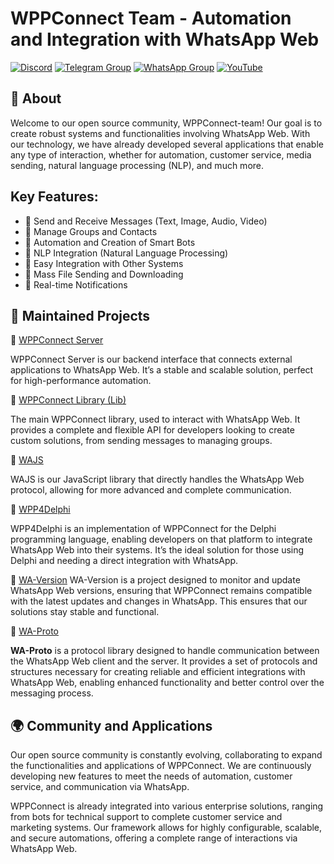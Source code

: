 # WPPConnect Team - Automation and Integration with WhatsApp Web

[![Discord](https://img.shields.io/discord/844351092758413353?color=blueviolet&label=Discord&logo=discord&style=flat)](https://discord.gg/JU5JGGKGNG)
[![Telegram Group](https://img.shields.io/badge/Telegram-Group-32AFED?logo=telegram)](https://t.me/wppconnect)
[![WhatsApp Group](https://img.shields.io/badge/WhatsApp-Group-25D366?logo=whatsapp)](https://chat.whatsapp.com/C1ChjyShl5cA7KvmtecF3L)
[![YouTube](https://img.shields.io/youtube/channel/subscribers/UCD7J9LG08PmGQrF5IS7Yv9A?label=YouTube)](https://www.youtube.com/c/wppconnect)

## 📖 About
Welcome to our open source community, WPPConnect-team! Our goal is to create robust systems and functionalities involving WhatsApp Web. With our technology, we have already developed several applications that enable any type of interaction, whether for automation, customer service, media sending, natural language processing (NLP), and much more.

## Key Features:
- 📲 Send and Receive Messages (Text, Image, Audio, Video)
- 👥 Manage Groups and Contacts
- 🤖 Automation and Creation of Smart Bots
- 🎯 NLP Integration (Natural Language Processing)
- 🔗 Easy Integration with Other Systems
- 📂 Mass File Sending and Downloading
- 📡 Real-time Notifications

## 🚀 Maintained Projects

🔹 [WPPConnect Server](https://github.com/wppconnect-team/wppconnect-server)

WPPConnect Server is our backend interface that connects external applications to WhatsApp Web. It’s a stable and scalable solution, perfect for high-performance automation.

🔹 [WPPConnect Library (Lib)](https://github.com/wppconnect-team/wppconnect)

The main WPPConnect library, used to interact with WhatsApp Web. It provides a complete and flexible API for developers looking to create custom solutions, from sending messages to managing groups.

🔹 [WAJS](https://github.com/wppconnect-team/wa-js)

WAJS is our JavaScript library that directly handles the WhatsApp Web protocol, allowing for more advanced and complete communication.

🔹 [WPP4Delphi](https://github.com/wppconnect-team/wpp4delphi)

WPP4Delphi is an implementation of WPPConnect for the Delphi programming language, enabling developers on that platform to integrate WhatsApp Web into their systems. It’s the ideal solution for those using Delphi and needing a direct integration with WhatsApp.

🔹 [WA-Version](https://github.com/wppconnect-team/wa-version)
WA-Version is a project designed to monitor and update WhatsApp Web versions, ensuring that WPPConnect remains compatible with the latest updates and changes in WhatsApp. This ensures that our solutions stay stable and functional.

🔹 [WA-Proto](https://github.com/wppconnect-team/wa-proto)

**WA-Proto** is a protocol library designed to handle communication between the WhatsApp Web client and the server. It provides a set of protocols and structures necessary for creating reliable and efficient integrations with WhatsApp Web, enabling enhanced functionality and better control over the messaging process.

## 🌍 Community and Applications
Our open source community is constantly evolving, collaborating to expand the functionalities and applications of WPPConnect. We are continuously developing new features to meet the needs of automation, customer service, and communication via WhatsApp.

WPPConnect is already integrated into various enterprise solutions, ranging from bots for technical support to complete customer service and marketing systems. Our framework allows for highly configurable, scalable, and secure automations, offering a complete range of interactions via WhatsApp Web.
